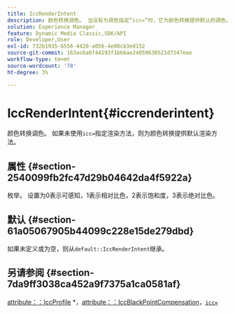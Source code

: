 ```yaml
---
title: IccRenderIntent
description: 颜色转换调色。 当没有为调色指定“icc=”时，它为颜色转换提供默认的调色。
solution: Experience Manager
feature: Dynamic Media Classic,SDK/API
role: Developer,User
exl-id: 732b1935-6556-4420-a056-4e00cb3ed152
source-git-commit: 163ac6a6f44193f1b66ae24059630521d7247eae
workflow-type: tm+mt
source-wordcount: '78'
ht-degree: 3%

---
```


# IccRenderIntent{#iccrenderintent}

颜色转换调色。 如果未使用`icc=`指定渲染方法，则为颜色转换提供默认渲染方法。

## 属性 {#section-2540099fb2fc47d29b04642da4f5922a}

枚举。 设置为0表示可感知，1表示相对比色，2表示饱和度，3表示绝对比色。

## 默认 {#section-61a05067905b44099c228e15de279dbd}

如果未定义或为空，则从`default::IccRenderIntent`继承。

## 另请参阅 {#section-7da9ff3038ca452a9f7375a1ca0581af}

[attribute：：IccProfile](../../../../../is-api/image-catalog/image-serving-api-ref/c-image-catalog-reference/c-attributes-reference/r-iccprofilecmyk.md#reference-db89f9dac33e447cadb359ec1ba27ee0) &#42;，[attribute：：IccBlackPointCompensation](../../../../../is-api/image-catalog/image-serving-api-ref/c-image-catalog-reference/c-attributes-reference/r-iccblackpointcompensation.md#reference-357626375ee140d1807f0c05171c733f)，[`icc=`](../../../../../is-api/http-ref/image-serving-api-ref/c-http-protocol-reference/c-command-reference/r-icc.md#reference-182b5679e21e4df3b4d330535a5a7517)
